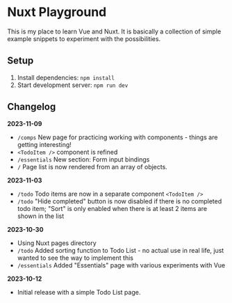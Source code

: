 # Nuxt Playground

This is my place to learn Vue and Nuxt. It is basically a collection of simple example snippets to experiment with the possibilities.

## Setup

1. Install dependencies: `npm install`
2. Start development server: `npm run dev`

## Changelog

**2023-11-09**

- `/comps` New page for practicing working with components - things are getting interesting!
- `<TodoItem />` component is refined
- `/essentials` New section: Form input bindings
- `/` Page list is now rendered from an array of objects.

**2023-11-03**

- `/todo` Todo items are now in a separate component `<TodoItem />`
- `/todo` "Hide completed" button is now disabled if there is no completed todo item; "Sort" is only enabled when there is at least 2 items are shown in the list

**2023-10-30**

- Using Nuxt pages directory
- `/todo` Added sorting function to Todo List - no actual use in real life, just wanted to see the way to implement this
- `/essentials` Added "Essentials" page with various experiments with Vue

**2023-10-12**

- Initial release with a simple Todo List page.
